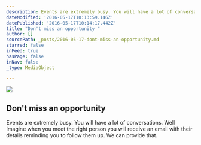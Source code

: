 ```yaml
---
description: Events are extremely busy. You will have a lot of conversations. Well Imagine when you meet the right person you will receive an email with their details reminding you to follow them up. We can provide that.
dateModified: '2016-05-17T10:13:59.146Z'
datePublished: '2016-05-17T10:14:17.442Z'
title: "Don't miss an opportunity "
author: []
sourcePath: _posts/2016-05-17-dont-miss-an-opportunity.md
starred: false
inFeed: true
hasPage: false
inNav: false
_type: MediaObject

---
```

<article style=""><img src="https://the-grid-user-content.s3-us-west-2.amazonaws.com/bc19f2cd-dd09-4e8f-8a89-d181c59ce76b.jpg" /><h1>Don't miss an opportunity </h1><p>Events are extremely busy. You will have a lot of conversations. Well Imagine when you meet the right person you will receive an email with their details reminding you to follow them up. We can provide that.</p></article>